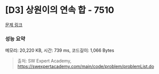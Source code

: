 # [D3] 상원이의 연속 합 - 7510 

[문제 링크](https://swexpertacademy.com/main/code/problem/problemDetail.do?contestProbId=AWoEzJFa2A4DFARq) 

### 성능 요약

메모리: 20,220 KB, 시간: 739 ms, 코드길이: 1,066 Bytes



> 출처: SW Expert Academy, https://swexpertacademy.com/main/code/problem/problemList.do
